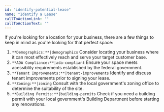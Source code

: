 ```yaml
---
id: "identify-potential-lease"
name: "Identify a Lease"
callToActionLink: ""
callToActionText: ""
---
```


If you're looking for a location for your business, there are a few things to keep in mind as you're looking for that perfect space:

1) `**Demographics:**|demographics` Consider locating your business where it can most effectively reach and serve your target customer base. 
2) `**ADA Compliance:**|ada-compliant` Ensure your space meets acessiblity requirements established by the federal government. 
3) `**Tenant Improvements:**|tenant-improvements` Identify and discuss tenant improvements prior to signing your lease.
4) `**Zoning:**|zoning` Consult with the local government's zoning office to determine the suitability of the site. 
5) `**Building Permits:**|building-permits` Check if you need a building permit with your local government's Building Department before starting any renovations.
